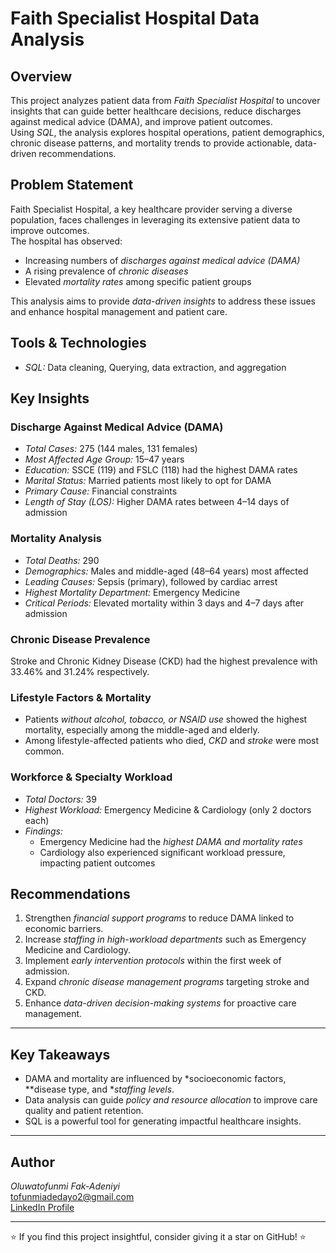 #  Faith Specialist Hospital Data Analysis

##  Overview
This project analyzes patient data from *Faith Specialist Hospital* to uncover insights that can guide better healthcare decisions, reduce discharges against medical advice (DAMA), and improve patient outcomes.  
Using *SQL*, the analysis explores hospital operations, patient demographics, chronic disease patterns, and mortality trends to provide actionable, data-driven recommendations.


##  Problem Statement
Faith Specialist Hospital, a key healthcare provider serving a diverse population, faces challenges in leveraging its extensive patient data to improve outcomes.  
The hospital has observed:
- Increasing numbers of *discharges against medical advice (DAMA)*
- A rising prevalence of *chronic diseases*
- Elevated *mortality rates* among specific patient groups  

This analysis aims to provide *data-driven insights* to address these issues and enhance hospital management and patient care.


##  Tools & Technologies
- *SQL:* Data cleaning, Querying, data extraction, and aggregation  


##  Key Insights

###  Discharge Against Medical Advice (DAMA)
- *Total Cases:* 275 (144 males, 131 females)  
- *Most Affected Age Group:* 15–47 years  
- *Education:* SSCE (119) and FSLC (118) had the highest DAMA rates  
- *Marital Status:* Married patients most likely to opt for DAMA  
- *Primary Cause:* Financial constraints  
- *Length of Stay (LOS):* Higher DAMA rates between 4–14 days of admission  


###  Mortality Analysis
- *Total Deaths:* 290  
- *Demographics:* Males and middle-aged (48–64 years) most affected  
- *Leading Causes:* Sepsis (primary), followed by cardiac arrest  
- *Highest Mortality Department:* Emergency Medicine  
- *Critical Periods:* Elevated mortality within 3 days and 4–7 days after admission  


###  Chronic Disease Prevalence
Stroke and Chronic Kidney Disease (CKD) had the highest prevalence with 33.46% and 31.24% respectively.

###  Lifestyle Factors & Mortality
- Patients *without alcohol, tobacco, or NSAID use* showed the highest mortality, especially among the middle-aged and elderly.  
- Among lifestyle-affected patients who died, *CKD* and *stroke* were most common.


###  Workforce & Specialty Workload
- *Total Doctors:* 39  
- *Highest Workload:* Emergency Medicine & Cardiology (only 2 doctors each)  
- *Findings:*
  - Emergency Medicine had the *highest DAMA and mortality rates*  
  - Cardiology also experienced significant workload pressure, impacting patient outcomes  


##  Recommendations
1. Strengthen *financial support programs* to reduce DAMA linked to economic barriers.  
2. Increase *staffing in high-workload departments* such as Emergency Medicine and Cardiology.  
3. Implement *early intervention protocols* within the first week of admission.  
4. Expand *chronic disease management programs* targeting stroke and CKD.  
5. Enhance *data-driven decision-making systems* for proactive care management.  

---

##  Key Takeaways
- DAMA and mortality are influenced by *socioeconomic factors, **disease type, and **staffing levels*.  
- Data analysis can guide *policy and resource allocation* to improve care quality and patient retention.  
- SQL is a powerful tool for generating impactful healthcare insights.  

---

##  Author
*Oluwatofunmi Fak-Adeniyi*  
 tofunmiadedayo2@gmail.com  
 [LinkedIn Profile](https://www.linkedin.com/in/oluwatofunmi-fak-adeniyi-584909260/)  


---

⭐ If you find this project insightful, consider giving it a star on GitHub! ⭐
